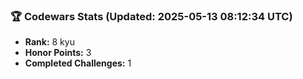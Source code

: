 ### 🏆 Codewars Stats (Updated: 2025-05-13 08:12:34 UTC)

- **Rank:** 8 kyu
- **Honor Points:** 3
- **Completed Challenges:** 1
